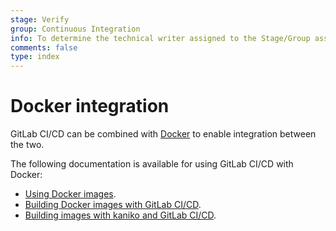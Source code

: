 ```yaml
---
stage: Verify
group: Continuous Integration
info: To determine the technical writer assigned to the Stage/Group associated with this page, see https://about.gitlab.com/handbook/engineering/ux/technical-writing/#assignments
comments: false
type: index
---
```


# Docker integration

GitLab CI/CD can be combined with [Docker](https://www.docker.com) to enable
integration between the two.

The following documentation is available for using GitLab CI/CD with Docker:

- [Using Docker images](using_docker_images.md).
- [Building Docker images with GitLab CI/CD](using_docker_build.md).
- [Building images with kaniko and GitLab CI/CD](using_kaniko.md).
